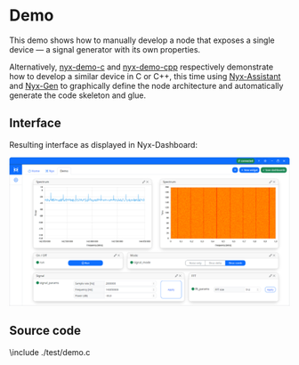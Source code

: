 # Demo

This demo shows how to manually develop a node that exposes a single device — a signal generator with its own properties.

Alternatively, [nyx-demo-c](https://github.com/nyxlib/nyx-demo-c) and [nyx-demo-cpp](https://github.com/nyxlib/nyx-demo-cpp) respectively demonstrate how to develop a similar device in C or  C++, this time using [Nyx-Assistant](https://github.com/nyxlib/nyx-assistant/) and [Nyx-Gen](https://github.com/nyxlib/nyx-gen/) to graphically define the node architecture and automatically generate the code skeleton and glue.

## Interface

Resulting interface as displayed in Nyx-Dashboard:

<div style="text-align: center;">
    <img src="https://raw.githubusercontent.com/nyxlib/nyx-node/main/docs/img/demo.png" style="width: 1250px;" />
</div> 

## Source code

\include ./test/demo.c

